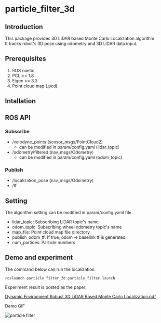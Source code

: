 # particle_filter_3d

## Introduction
This package provides 3D LiDAR based Monte Carlo Localization algorithm. It tracks robot's 3D pose using odometry and 3D LiDAR data input. 

## Prerequisites
1. ROS noetic
2. PCL >= 1.8
3. Eigen >= 3.3
4. Point cloud map (.pcd)

## Intallation

## ROS API
### Subscribe
- /velodyne_points (sensor_msgs/PointCloud2)
  - can be modified in param/config.yaml (lidar_topic)
- /odometry/filtered (nav_msgs/Odometry)
  - can be modified in param/config.yaml (odom_topic)
### Publish
- /localization_pose (nav_msgs/Odometry)
- /tf

## Setting
The algorithm setting can be modified in param/config.yaml file.
- lidar_topic: Subscribing LiDAR topic's name
- odom_topic: Subscribing wheel odometry topic's name
- map_file: Point cloud map file directory
- publish_odom_tf: If true, odom -> baselink tf is generated
- num_partices: Particle numbers

## Demo and experiment
The command below can run the localization. 
```
roslaunch particle_filter_3d particle_filter.launch
```
Experiment result is posted as the paper:


[Dynamic Environment Robust 3D LiDAR Based Monte Carlo Localization.pdf](https://github.com/user-attachments/files/15924770/Dynamic.Environment.Robust.3D.LiDAR.Based.Monte.Carlo.Localization.pdf)

Demo GIF


![particle filter](https://github.com/nuninu98/particle_filter_3d/assets/36870891/81c6ba3e-2962-4cfb-a360-70ef27d6d3da)
